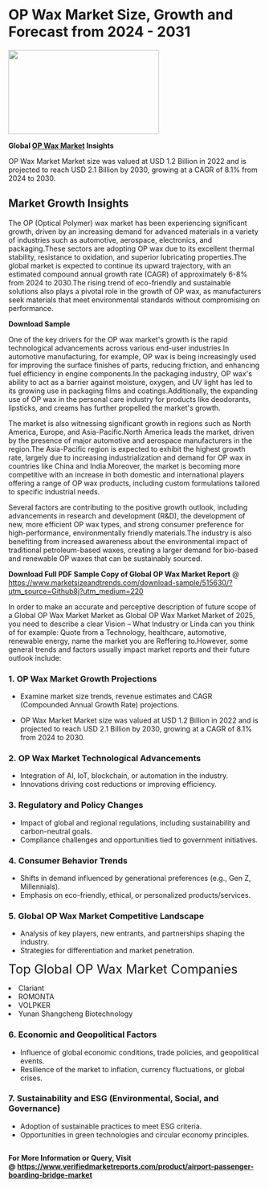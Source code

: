 <H1>OP Wax Market Size, Growth and Forecast from 2024 - 2031</H1><img class="aligncenter size-medium wp-image-584254" src="https://thirdeyenews.in/wp-content/uploads/2024/09/Global-Market-Research-300x168.jpeg" alt="" width="300" height="168" /><p><strong>Global&nbsp;<a href="https://www.marketsizeandtrends.com/download-sample/515630/?utm_source=Github8j?utm_medium=220">OP Wax Market</a> Insights</strong></p><p>OP Wax Market Market size was valued at USD 1.2 Billion in 2022 and is projected to reach USD 2.1 Billion by 2030, growing at a CAGR of 8.1% from 2024 to 2030.</p><p><h2>Market Growth Insights</h2> <p>The OP (Optical Polymer) wax market has been experiencing significant growth, driven by an increasing demand for advanced materials in a variety of industries such as automotive, aerospace, electronics, and packaging.These sectors are adopting OP wax due to its excellent thermal stability, resistance to oxidation, and superior lubricating properties.The global market is expected to continue its upward trajectory, with an estimated compound annual growth rate (CAGR) of approximately 6-8% from 2024 to 2030.The rising trend of eco-friendly and sustainable solutions also plays a pivotal role in the growth of OP wax, as manufacturers seek materials that meet environmental standards without compromising on performance.</p> <p><strong>Download Sample</strong></p> <p>One of the key drivers for the OP wax market's growth is the rapid technological advancements across various end-user industries.In automotive manufacturing, for example, OP wax is being increasingly used for improving the surface finishes of parts, reducing friction, and enhancing fuel efficiency in engine components.In the packaging industry, OP wax's ability to act as a barrier against moisture, oxygen, and UV light has led to its growing use in packaging films and coatings.Additionally, the expanding use of OP wax in the personal care industry for products like deodorants, lipsticks, and creams has further propelled the market's growth.</p> <p>The market is also witnessing significant growth in regions such as North America, Europe, and Asia-Pacific.North America leads the market, driven by the presence of major automotive and aerospace manufacturers in the region.The Asia-Pacific region is expected to exhibit the highest growth rate, largely due to increasing industrialization and demand for OP wax in countries like China and India.Moreover, the market is becoming more competitive with an increase in both domestic and international players offering a range of OP wax products, including custom formulations tailored to specific industrial needs.</p> <p>Several factors are contributing to the positive growth outlook, including advancements in research and development (R&D), the development of new, more efficient OP wax types, and strong consumer preference for high-performance, environmentally friendly materials.The industry is also benefiting from increased awareness about the environmental impact of traditional petroleum-based waxes, creating a larger demand for bio-based and renewable OP waxes that can be sustainably sourced.</p> <p><span class=""><strong>Download Full PDF Sample Copy of Global OP Wax Market Report</strong> @ <a href="https://www.marketsizeandtrends.com/download-sample/515630/?utm_source=Github8j?utm_medium=220" target="_blank">https://www.marketsizeandtrends.com/download-sample/515630/?utm_source=Github8j?utm_medium=220</a></span></p><p>In order to make an accurate and perceptive description of future scope of a Global&nbsp;OP Wax Market Market as Global&nbsp;OP Wax Market Market of 2025, you need to describe a clear Vision &ndash; What Industry or Linda can you think of for example: Quote from a Technology, healthcare, automotive, renewable energy, name the market you are Reffering to.However, some general trends and factors usually impact market reports and their future outlook include:</p><h3>1.&nbsp;<strong>OP Wax Market Growth Projections</strong></h3><ul><li>Examine market size trends, revenue estimates and CAGR (Compounded Annual Growth Rate) projections.</li><li><p>OP Wax Market Market size was valued at USD 1.2 Billion in 2022 and is projected to reach USD 2.1 Billion by 2030, growing at a CAGR of 8.1% from 2024 to 2030.</p></li></ul><h3>2.&nbsp;<strong>OP Wax Market Technological Advancements</strong></h3><ul><li>Integration of AI, IoT, blockchain, or automation in the industry.</li><li>Innovations driving cost reductions or improving efficiency.</li></ul><h3>3.&nbsp;<strong>Regulatory and Policy Changes</strong></h3><ul><li>Impact of global and regional regulations, including sustainability and carbon-neutral goals.</li><li>Compliance challenges and opportunities tied to government initiatives.</li></ul><h3>4.&nbsp;<strong>Consumer Behavior Trends</strong></h3><ul><li>Shifts in demand influenced by generational preferences (e.g., Gen Z, Millennials).</li><li>Emphasis on eco-friendly, ethical, or personalized products/services.</li></ul><h3>5.&nbsp;<strong>Global OP Wax Market Competitive Landscape</strong></h3><ul><li>Analysis of key players, new entrants, and partnerships shaping the industry.</li><li>Strategies for differentiation and market penetration.</li></ul><p data-pm-slice="1 1 []"><span style="color: inherit; font-family: inherit; font-size: 25px;">Top Global OP Wax Market Companies</span></p><div class="" data-test-id=""><p><li>Clariant</li><li> ROMONTA</li><li> VOLPKER</li><li> Yunan Shangcheng Biotechnology</li></p></div><h3>6.&nbsp;<strong>Economic and Geopolitical Factors</strong></h3><ul><li>Influence of global economic conditions, trade policies, and geopolitical events.</li><li>Resilience of the market to inflation, currency fluctuations, or global crises.</li></ul><h3>7.&nbsp;<strong>Sustainability and ESG (Environmental, Social, and Governance)</strong></h3><ul><li>Adoption of sustainable practices to meet ESG criteria.</li><li>Opportunities in green technologies and circular economy principles.</li></ul><h2><strong style="font-size: 14px;">For More Information or Query, Visit @&nbsp;</strong><a style="background-color: #ffffff; font-size: 14px;" href="https://www.marketsizeandtrends.com/report/op-wax-market/" target="_blank">https://www.verifiedmarketreports.com/product/airport-passenger-boarding-bridge-market</a></h2>